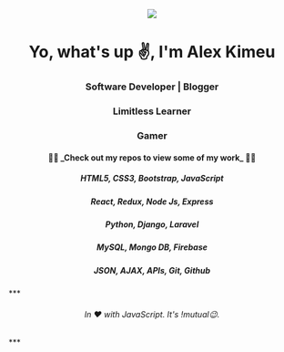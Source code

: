 <p align="center"><img src="https://pbs.twimg.com/profile_banners/799886254468907008/1602266816/1500x500"></p>
<p align="center">
  <i class="fas fa-html"></i>
</p>

<h1 align="center">Yo, what's up ✌️, I'm Alex Kimeu</h1>
<h3 align="center">Software Developer | Blogger</h3>
<h3 align="center">Limitless Learner</h3>
<h3 align="center">Gamer</h3>
<h4 align="center"> 👨‍💻 _Check out my repos to view some of my work_ 👨‍💻</h4>
<h5 align="center">HTML5, CSS3, Bootstrap, JavaScript</h5>
<h5 align="center">React, Redux, Node Js, Express</h5> 
<h5 align="center">Python, Django, Laravel</h5> 
<h5 align="center">MySQL, Mongo DB, Firebase</h5>
<h5 align="center">JSON, AJAX, APIs, Git, Github</h5>  
***<h6 align="center">In ❤️ with JavaScript. It's !mutual😉.</h6>***
